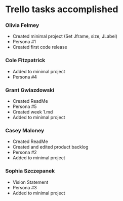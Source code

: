 # Trello tasks accomplished
### Olivia Felmey
- Created minimal project (Set Jframe, size, JLabel)
- Persona #1
- Created first code release
### Cole Fitzpatrick
- Added to minimal project
- Persona #4
### Grant Gwiazdowski
- Created ReadMe
- Persona #5
- Created week 1.md
- Added to minimal project
### Casey Maloney
- Created ReadMe
- Created and edited product backlog
- Persona #2
- Added to minimal project
### Sophia Szczepanek
- Vision Statement
- Persona #3
- Added to minimal project

